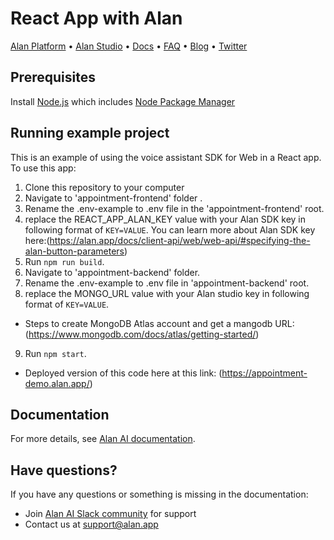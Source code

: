 # React App with Alan

[Alan Platform](https://alan.app/) • [Alan Studio](https://studio.alan.app/register) • [Docs](https://alan.app/docs) • [FAQ](https://alan.app/docs/usage/additional/faq) •
[Blog](https://alan.app/blog/) • [Twitter](https://twitter.com/alanvoiceai)

## Prerequisites

Install [Node.js](https://nodejs.org/) which includes [Node Package Manager](https://www.npmjs.com/get-npm)

## Running example project

This is an example of using the voice assistant SDK for Web in a React app. To use this app:

1. Clone this repository to your computer
2. Navigate to 'appointment-frontend' folder .
3. Rename the .env-example to .env file in the 'appointment-frontend' root.
4. replace the REACT_APP_ALAN_KEY value with your Alan SDK key in following format of `KEY=VALUE`. You can learn more about Alan SDK key here:(https://alan.app/docs/client-api/web/web-api/#specifying-the-alan-button-parameters)
5. Run `npm run build`.
6. Navigate to 'appointment-backend' folder.
7. Rename the .env-example to .env file in 'appointment-backend' root.
8. replace the MONGO_URL value with your Alan studio key in following format of `KEY=VALUE`.

- Steps to create MongoDB Atlas account and get a mangodb URL: (https://www.mongodb.com/docs/atlas/getting-started/)

9. Run `npm start`.

- Deployed version of this code here at this link: (https://appointment-demo.alan.app/)

## Documentation

For more details, see [Alan AI documentation](https://alan.app/docs/client-api/web/react).

## Have questions?

If you have any questions or something is missing in the documentation:

- Join [Alan AI Slack community](https://app.slack.com/client/TL55N530A) for support
- Contact us at [support@alan.app](mailto:support@alan.app)
